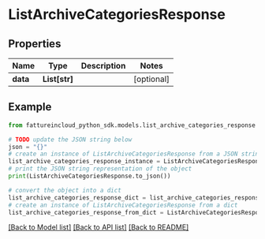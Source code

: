 # ListArchiveCategoriesResponse


## Properties

Name | Type | Description | Notes
------------ | ------------- | ------------- | -------------
**data** | **List[str]** |  | [optional] 

## Example

```python
from fattureincloud_python_sdk.models.list_archive_categories_response import ListArchiveCategoriesResponse

# TODO update the JSON string below
json = "{}"
# create an instance of ListArchiveCategoriesResponse from a JSON string
list_archive_categories_response_instance = ListArchiveCategoriesResponse.from_json(json)
# print the JSON string representation of the object
print(ListArchiveCategoriesResponse.to_json())

# convert the object into a dict
list_archive_categories_response_dict = list_archive_categories_response_instance.to_dict()
# create an instance of ListArchiveCategoriesResponse from a dict
list_archive_categories_response_from_dict = ListArchiveCategoriesResponse.from_dict(list_archive_categories_response_dict)
```
[[Back to Model list]](../README.md#documentation-for-models) [[Back to API list]](../README.md#documentation-for-api-endpoints) [[Back to README]](../README.md)


